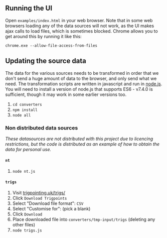 ## Running the UI

Open `examples/index.html` in your web browser. Note that in some web browsers loading any of the data sources will not work, as the UI makes ajax calls to load files, which is sometimes blocked. Chrome allows you to get around this by running it like this:

```
chrome.exe --allow-file-access-from-files
```

## Updating the source data

The data for the various sources needs to be transformed in order that we don't send a huge amount of data to the browser, and only send what we need. The transformation scripts are written in javascript and run in [node.js](https://nodejs.org). You will need to install a version of node.js that supports ES6 - v7.4.0 is sufficient, though it may work in some earlier versions too.

1. `cd converters`
1. `npm install`
1. `node all`

### Non distributed data sources

_These datasources are not distributed with this project due to licencing restrictions, but the code is distributed as an example of how to obtain the data for personal use._

#### `nt`

1. `node nt.js`

#### `trigs`

1. Visit [trigpointing.uk/trigs/](http://trigpointing.uk/trigs/)
1. Click `Download Trigpoints`
1. Select "Download file format": `CSV`
1. Select "Customise for": (pick a blank)
1. Click `Download`
1. Place downloaded file into `converters/tmp-input/trigs` (deleting any other files)
1. `node trigs.js`
